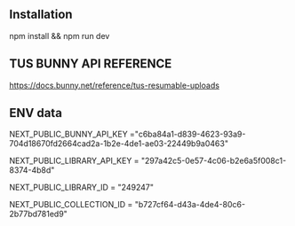 ## Installation
npm install && npm run dev

## TUS BUNNY API REFERENCE

https://docs.bunny.net/reference/tus-resumable-uploads

## ENV data
 
NEXT_PUBLIC_BUNNY_API_KEY ="c6ba84a1-d839-4623-93a9-704d18670fd2664cad2a-1b2e-4de1-ae03-22449b9a0463"

NEXT_PUBLIC_LIBRARY_API_KEY = "297a42c5-0e57-4c06-b2e6a5f008c1-8374-4b8d"

NEXT_PUBLIC_LIBRARY_ID = "249247"

NEXT_PUBLIC_COLLECTION_ID = "b727cf64-d43a-4de4-80c6-2b77bd781ed9"


